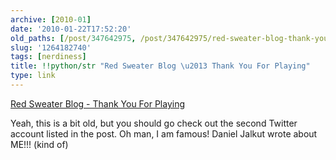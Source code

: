 ```yaml
---
archive: [2010-01]
date: '2010-01-22T17:52:20'
old_paths: [/post/347642975, /post/347642975/red-sweater-blog-thank-you-for-playing]
slug: '1264182740'
tags: [nerdiness]
title: !!python/str "Red Sweater Blog \u2013 Thank You For Playing"
type: link
---
```


[Red Sweater Blog - Thank You For Playing][1]

Yeah, this is a bit old, but you should go check out the second Twitter
account listed in the post. Oh man, I am famous! Daniel Jalkut wrote about
ME!!! (kind of)

[1]: http://www.red-sweater.com/blog/1086/thank-you-for-playing

